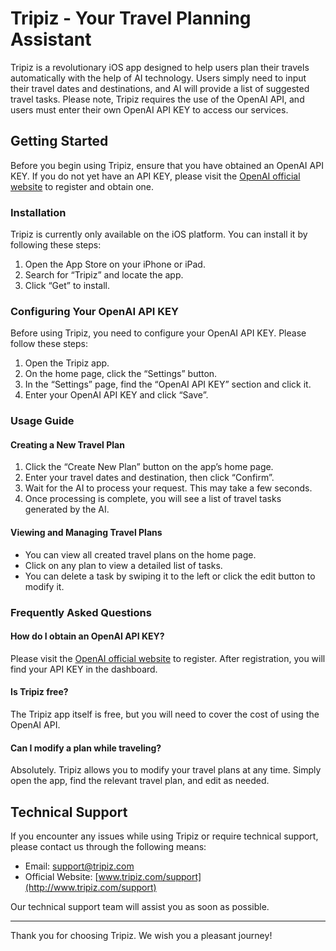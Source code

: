 # Tripiz - Your Travel Planning Assistant

Tripiz is a revolutionary iOS app designed to help users plan their travels automatically with the help of AI technology. Users simply need to input their travel dates and destinations, and AI will provide a list of suggested travel tasks. Please note, Tripiz requires the use of the OpenAI API, and users must enter their own OpenAI API KEY to access our services.

## Getting Started

Before you begin using Tripiz, ensure that you have obtained an OpenAI API KEY. If you do not yet have an API KEY, please visit the [OpenAI official website](https://openai.com/api/) to register and obtain one.

### Installation

Tripiz is currently only available on the iOS platform. You can install it by following these steps:

1. Open the App Store on your iPhone or iPad.
2. Search for “Tripiz” and locate the app.
3. Click “Get” to install.

### Configuring Your OpenAI API KEY

Before using Tripiz, you need to configure your OpenAI API KEY. Please follow these steps:

1. Open the Tripiz app.
2. On the home page, click the “Settings” button.
3. In the “Settings” page, find the “OpenAI API KEY” section and click it.
4. Enter your OpenAI API KEY and click “Save”.

### Usage Guide

#### Creating a New Travel Plan

1. Click the “Create New Plan” button on the app’s home page.
2. Enter your travel dates and destination, then click “Confirm”.
3. Wait for the AI to process your request. This may take a few seconds.
4. Once processing is complete, you will see a list of travel tasks generated by the AI.

#### Viewing and Managing Travel Plans

- You can view all created travel plans on the home page.
- Click on any plan to view a detailed list of tasks.
- You can delete a task by swiping it to the left or click the edit button to modify it.

### Frequently Asked Questions

#### How do I obtain an OpenAI API KEY?

Please visit the [OpenAI official website](https://openai.com/api/) to register. After registration, you will find your API KEY in the dashboard.

#### Is Tripiz free?

The Tripiz app itself is free, but you will need to cover the cost of using the OpenAI API.

#### Can I modify a plan while traveling?

Absolutely. Tripiz allows you to modify your travel plans at any time. Simply open the app, find the relevant travel plan, and edit as needed.

## Technical Support

If you encounter any issues while using Tripiz or require technical support, please contact us through the following means:

- Email: support@tripiz.com
- Official Website: [www.tripiz.com/support](http://www.tripiz.com/support)

Our technical support team will assist you as soon as possible.

---

Thank you for choosing Tripiz. We wish you a pleasant journey!